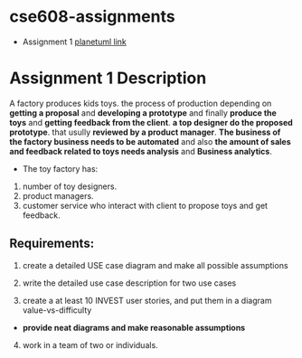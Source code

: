 # cse608-assignments
* Assignment 1 [planetuml link](http://www.plantuml.com/plantuml/uml/PP7TxjCm3CNlynJMxliAw3ys3I61XDYuHbdYTX5f4iNEKFbuT-8swrPnrMEVdzKJ-urOPowZLnvx1ewGtN1Zi2wZOHU3KjfmpF2DC8CcAFNxw1symy3IDLwffCqFFI2SMVUzD4d4RmMmqBilETfY63xhKBcy4sPSxIEI6yBo4_iSkiJKh3R1CRtOXq8SHynmndnt1cV4aFgxnhd4wJJ34qYMGcWq8Um-nS656I_VlMZrwfxBTNGCDNAAf7tZA6sW8zvzJ2uCi1UI8qy96sgtw5UyE_m9VCF_oBmbgrsiGP3Wr9346-HZOCpQCEXWuGCod13jjRwtuKE_mVT1--aNmlj2BY1He_IrGdLHyvcWa_jtVzuj1pOUkfBMKidIePFQAYMjMZpt9hIKb5PP8nXwo7M-xKLaUzMuo9oQabHl66mP_Jy0) 

# Assignment 1 Description
A factory produces kids toys. the process of production depending on **getting a proposal** and **developing a prototype** and finally **produce the toys** and **getting feedback from the client**. **a top designer do the proposed prototype**. that usully **reviewed by a product manager**. **The business of the factory business needs to be automated** and also **the amount of sales and feedback related to toys needs analysis** and **Business analytics**.

* The toy factory has:
1. number of toy designers. 
2. product managers.
3. customer service who interact with client to propose toys and get feedback.

## Requirements:
1. create a detailed USE case diagram and make all possible assumptions

2. write the detailed use case description for two use cases 

3. create a at least 10 INVEST user stories, and put them in a diagram value-vs-difficulty

* **provide neat diagrams and make reasonable assumptions**


4. work in a team of two or individuals.
